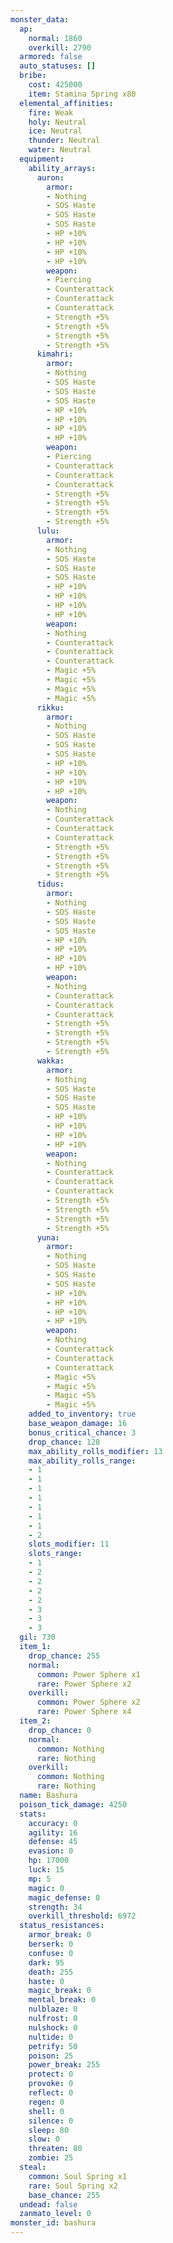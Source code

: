 ```yaml
---
monster_data:
  ap:
    normal: 1860
    overkill: 2790
  armored: false
  auto_statuses: []
  bribe:
    cost: 425000
    item: Stamina Spring x80
  elemental_affinities:
    fire: Weak
    holy: Neutral
    ice: Neutral
    thunder: Neutral
    water: Neutral
  equipment:
    ability_arrays:
      auron:
        armor:
        - Nothing
        - SOS Haste
        - SOS Haste
        - SOS Haste
        - HP +10%
        - HP +10%
        - HP +10%
        - HP +10%
        weapon:
        - Piercing
        - Counterattack
        - Counterattack
        - Counterattack
        - Strength +5%
        - Strength +5%
        - Strength +5%
        - Strength +5%
      kimahri:
        armor:
        - Nothing
        - SOS Haste
        - SOS Haste
        - SOS Haste
        - HP +10%
        - HP +10%
        - HP +10%
        - HP +10%
        weapon:
        - Piercing
        - Counterattack
        - Counterattack
        - Counterattack
        - Strength +5%
        - Strength +5%
        - Strength +5%
        - Strength +5%
      lulu:
        armor:
        - Nothing
        - SOS Haste
        - SOS Haste
        - SOS Haste
        - HP +10%
        - HP +10%
        - HP +10%
        - HP +10%
        weapon:
        - Nothing
        - Counterattack
        - Counterattack
        - Counterattack
        - Magic +5%
        - Magic +5%
        - Magic +5%
        - Magic +5%
      rikku:
        armor:
        - Nothing
        - SOS Haste
        - SOS Haste
        - SOS Haste
        - HP +10%
        - HP +10%
        - HP +10%
        - HP +10%
        weapon:
        - Nothing
        - Counterattack
        - Counterattack
        - Counterattack
        - Strength +5%
        - Strength +5%
        - Strength +5%
        - Strength +5%
      tidus:
        armor:
        - Nothing
        - SOS Haste
        - SOS Haste
        - SOS Haste
        - HP +10%
        - HP +10%
        - HP +10%
        - HP +10%
        weapon:
        - Nothing
        - Counterattack
        - Counterattack
        - Counterattack
        - Strength +5%
        - Strength +5%
        - Strength +5%
        - Strength +5%
      wakka:
        armor:
        - Nothing
        - SOS Haste
        - SOS Haste
        - SOS Haste
        - HP +10%
        - HP +10%
        - HP +10%
        - HP +10%
        weapon:
        - Nothing
        - Counterattack
        - Counterattack
        - Counterattack
        - Strength +5%
        - Strength +5%
        - Strength +5%
        - Strength +5%
      yuna:
        armor:
        - Nothing
        - SOS Haste
        - SOS Haste
        - SOS Haste
        - HP +10%
        - HP +10%
        - HP +10%
        - HP +10%
        weapon:
        - Nothing
        - Counterattack
        - Counterattack
        - Counterattack
        - Magic +5%
        - Magic +5%
        - Magic +5%
        - Magic +5%
    added_to_inventory: true
    base_weapon_damage: 16
    bonus_critical_chance: 3
    drop_chance: 128
    max_ability_rolls_modifier: 13
    max_ability_rolls_range:
    - 1
    - 1
    - 1
    - 1
    - 1
    - 1
    - 1
    - 2
    slots_modifier: 11
    slots_range:
    - 1
    - 2
    - 2
    - 2
    - 2
    - 3
    - 3
    - 3
  gil: 730
  item_1:
    drop_chance: 255
    normal:
      common: Power Sphere x1
      rare: Power Sphere x2
    overkill:
      common: Power Sphere x2
      rare: Power Sphere x4
  item_2:
    drop_chance: 0
    normal:
      common: Nothing
      rare: Nothing
    overkill:
      common: Nothing
      rare: Nothing
  name: Bashura
  poison_tick_damage: 4250
  stats:
    accuracy: 0
    agility: 16
    defense: 45
    evasion: 0
    hp: 17000
    luck: 15
    mp: 5
    magic: 0
    magic_defense: 0
    strength: 34
    overkill_threshold: 6972
  status_resistances:
    armor_break: 0
    berserk: 0
    confuse: 0
    dark: 95
    death: 255
    haste: 0
    magic_break: 0
    mental_break: 0
    nulblaze: 0
    nulfrost: 0
    nulshock: 0
    nultide: 0
    petrify: 50
    poison: 25
    power_break: 255
    protect: 0
    provoke: 0
    reflect: 0
    regen: 0
    shell: 0
    silence: 0
    sleep: 80
    slow: 0
    threaten: 80
    zombie: 25
  steal:
    common: Soul Spring x1
    rare: Soul Spring x2
    base_chance: 255
  undead: false
  zanmato_level: 0
monster_id: bashura
---
```

